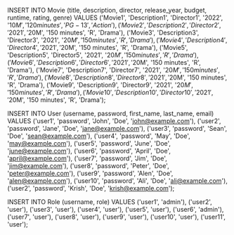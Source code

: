 INSERT INTO Movie (title, description, director, release_year, budget, runtime, rating, genre)
VALUES
    ('Movie1', 'Description1', 'Director1', '2022', '$10M', '120 minutes', 'PG-13', 'Action'),
    ('Movie2', 'Description2', 'Director2', '2021', '$20M', '150 minutes', 'R', 'Drama'),
    ('Movie3', 'Description3', 'Director3', '2021', '$20M', '150 minutes', 'R', 'Drama'),
    ('Movie4', 'Description4', 'Director4', '2021', '$20M', '150 minutes', 'R', 'Drama'),
    ('Movie5', 'Description5', 'Director5', '2021', '$20M', '150 minutes', 'R', 'Drama'),
    ('Movie6', 'Description6', 'Director6', '2021', '$20M', '150 minutes', 'R', 'Drama'),
    ('Movie7', 'Description7', 'Director7', '2021', '$20M', '150 minutes', 'R', 'Drama'),
    ('Movie8', 'Description8', 'Director8', '2021', '$20M', '150 minutes', 'R', 'Drama'),
    ('Movie9', 'Description9', 'Director9', '2021', '$20M', '150 minutes', 'R', 'Drama'),
    ('Movie10', 'Description10', 'Director10', '2021', '$20M', '150 minutes', 'R', 'Drama');


INSERT INTO User (username, password, first_name, last_name, email)
VALUES
    ('user1', 'password', 'John', 'Doe', 'john@example.com'),
    ('user2', 'password', 'Jane', 'Doe', 'jane@example.com'),
    ('user3', 'password', 'Sean', 'Doe', 'sean@example.com'),
    ('user4', 'password', 'May', 'Doe', 'may@example.com'),
    ('user5', 'password', 'June', 'Doe', 'june@example.com'),
    ('user6', 'password', 'April', 'Doe', 'april@example.com'),
    ('user7', 'password', 'Jim', 'Doe', 'jim@example.com'),
    ('user8', 'password', 'Peter', 'Doe', 'peter@example.com'),
    ('user9', 'password', 'Alen', 'Doe', 'alen@example.com'),
    ('user10', 'password', 'Ali', 'Doe', 'ali@example.com'),
    ('user2', 'password', 'Krish', 'Doe', 'krish@example.com');

INSERT INTO Role (username, role)
VALUES
    ('user1', 'admin'),
    ('user2', 'user'),
    ('user3', 'user'),
    ('user4', 'user'),
    ('user5', 'user'),
    ('user6', 'admin'),
    ('user7', 'user'),
    ('user8', 'user'),
    ('user9', 'user'),
    ('user10', 'user'),
    ('user11', 'user');